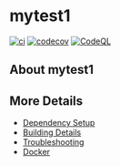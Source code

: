 # mytest1

[![ci](https://github.com/downloadproject/mytest1/actions/workflows/ci.yml/badge.svg)](https://github.com/downloadproject/mytest1/actions/workflows/ci.yml)
[![codecov](https://codecov.io/gh/downloadproject/mytest1/branch/main/graph/badge.svg)](https://codecov.io/gh/downloadproject/mytest1)
[![CodeQL](https://github.com/downloadproject/mytest1/actions/workflows/codeql-analysis.yml/badge.svg)](https://github.com/downloadproject/mytest1/actions/workflows/codeql-analysis.yml)

## About mytest1



## More Details

 * [Dependency Setup](README_dependencies.md)
 * [Building Details](README_building.md)
 * [Troubleshooting](README_troubleshooting.md)
 * [Docker](README_docker.md)
